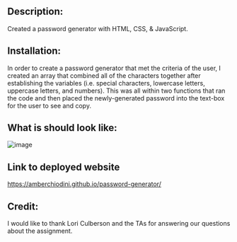 ## Description: 
Created a password generator with HTML, CSS, & JavaScript.

## Installation:
In order to create a password generator that met the criteria of the user, I created an array that combined all of the characters together after establishing the variables (i.e. special characters, lowercase letters, uppercase letters, and numbers). This was all within two functions that ran the code and then placed the newly-generated password into the text-box for the user to see and copy. 

## What is should look like:
![image](https://user-images.githubusercontent.com/69092983/96351944-eba33000-1084-11eb-9243-aa711692ee71.png)

## Link to deployed website 
https://amberchiodini.github.io/password-generator/

## Credit: 
I would like to thank Lori Culberson and the TAs for answering our questions about the assignment.
